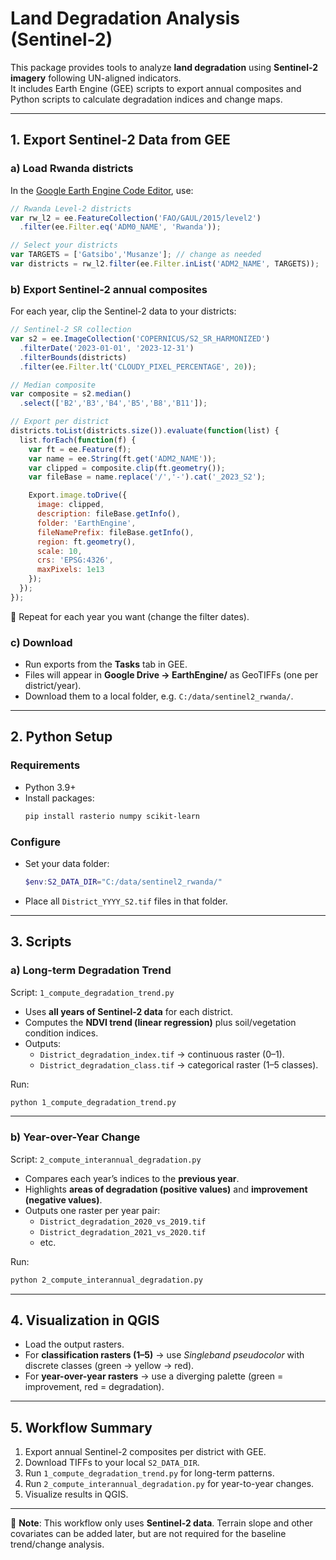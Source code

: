 # Land Degradation Analysis (Sentinel-2)

This package provides tools to analyze **land degradation** using **Sentinel-2 imagery** following UN-aligned indicators.  
It includes Earth Engine (GEE) scripts to export annual composites and Python scripts to calculate degradation indices and change maps.

---

## 1. Export Sentinel-2 Data from GEE

### a) Load Rwanda districts
In the [Google Earth Engine Code Editor](https://code.earthengine.google.com/), use:

```javascript
// Rwanda Level-2 districts
var rw_l2 = ee.FeatureCollection('FAO/GAUL/2015/level2')
  .filter(ee.Filter.eq('ADM0_NAME', 'Rwanda'));

// Select your districts
var TARGETS = ['Gatsibo','Musanze']; // change as needed
var districts = rw_l2.filter(ee.Filter.inList('ADM2_NAME', TARGETS));
```

### b) Export Sentinel-2 annual composites
For each year, clip the Sentinel-2 data to your districts:

```javascript
// Sentinel-2 SR collection
var s2 = ee.ImageCollection('COPERNICUS/S2_SR_HARMONIZED')
  .filterDate('2023-01-01', '2023-12-31')
  .filterBounds(districts)
  .filter(ee.Filter.lt('CLOUDY_PIXEL_PERCENTAGE', 20));

// Median composite
var composite = s2.median()
  .select(['B2','B3','B4','B5','B8','B11']);

// Export per district
districts.toList(districts.size()).evaluate(function(list) {
  list.forEach(function(f) {
    var ft = ee.Feature(f);
    var name = ee.String(ft.get('ADM2_NAME'));
    var clipped = composite.clip(ft.geometry());
    var fileBase = name.replace('/','-').cat('_2023_S2');

    Export.image.toDrive({
      image: clipped,
      description: fileBase.getInfo(),
      folder: 'EarthEngine',
      fileNamePrefix: fileBase.getInfo(),
      region: ft.geometry(),
      scale: 10,
      crs: 'EPSG:4326',
      maxPixels: 1e13
    });
  });
});
```

🔹 Repeat for each year you want (change the filter dates).

### c) Download
- Run exports from the **Tasks** tab in GEE.  
- Files will appear in **Google Drive → EarthEngine/** as GeoTIFFs (one per district/year).  
- Download them to a local folder, e.g. `C:/data/sentinel2_rwanda/`.

---

## 2. Python Setup

### Requirements
- Python 3.9+  
- Install packages:
  ```bash
  pip install rasterio numpy scikit-learn
  ```

### Configure
- Set your data folder:
  ```powershell
  $env:S2_DATA_DIR="C:/data/sentinel2_rwanda/"
  ```

- Place all `District_YYYY_S2.tif` files in that folder.

---

## 3. Scripts

### a) Long-term Degradation Trend
Script: `1_compute_degradation_trend.py`

- Uses **all years of Sentinel-2 data** for each district.  
- Computes the **NDVI trend (linear regression)** plus soil/vegetation condition indices.  
- Outputs:
  - `District_degradation_index.tif` → continuous raster (0–1).  
  - `District_degradation_class.tif` → categorical raster (1–5 classes).  

Run:
```bash
python 1_compute_degradation_trend.py
```

---

### b) Year-over-Year Change
Script: `2_compute_interannual_degradation.py`

- Compares each year’s indices to the **previous year**.  
- Highlights **areas of degradation (positive values)** and **improvement (negative values)**.  
- Outputs one raster per year pair:
  - `District_degradation_2020_vs_2019.tif`  
  - `District_degradation_2021_vs_2020.tif`  
  - etc.

Run:
```bash
python 2_compute_interannual_degradation.py
```

---

## 4. Visualization in QGIS
- Load the output rasters.  
- For **classification rasters (1–5)** → use *Singleband pseudocolor* with discrete classes (green → yellow → red).  
- For **year-over-year rasters** → use a diverging palette (green = improvement, red = degradation).  

---

## 5. Workflow Summary
1. Export annual Sentinel-2 composites per district with GEE.  
2. Download TIFFs to your local `S2_DATA_DIR`.  
3. Run `1_compute_degradation_trend.py` for long-term patterns.  
4. Run `2_compute_interannual_degradation.py` for year-to-year changes.  
5. Visualize results in QGIS.  

---

📌 **Note**: This workflow only uses **Sentinel-2 data**. Terrain slope and other covariates can be added later, but are not required for the baseline trend/change analysis.  
